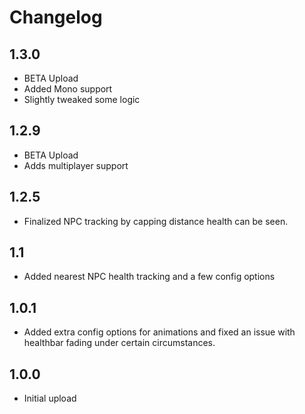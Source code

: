 # Changelog

## 1.3.0
- BETA Upload
- Added Mono support
- Slightly tweaked some logic

## 1.2.9
- BETA Upload
- Adds multiplayer support

## 1.2.5
- Finalized NPC tracking by capping distance health can be seen.

## 1.1
- Added nearest NPC health tracking and a few config options

## 1.0.1
- Added extra config options for animations and fixed an issue with healthbar fading under certain circumstances.
## 1.0.0
- Initial upload
